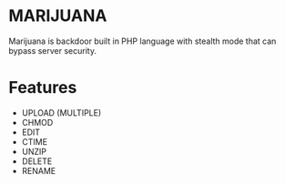 # MARIJUANA

Marijuana is backdoor built in PHP language with stealth mode that can bypass server security.

# Features
- UPLOAD (MULTIPLE)
- CHMOD
- EDIT 
- CTIME
- UNZIP
- DELETE
- RENAME
